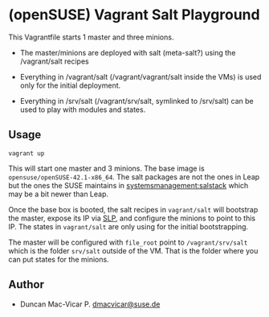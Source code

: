 # (openSUSE) Vagrant Salt Playground

This Vagrantfile starts 1 master and three minions.

* The master/minions are deployed with salt (meta-salt?)
  using the /vagrant/salt recipes

* Everything in /vagrant/salt (/vagrant/vagrant/salt inside the
  VMs) is used only for the initial deployment.

* Everything in /srv/salt (/vagrant/srv/salt, symlinked to /srv/salt)
  can be used to play with modules and states.

## Usage

```console
vagrant up
```

This will start one master and 3 minions. The base image is `opensuse/openSUSE-42.1-x86_64`.
The salt packages are not the ones in Leap but the ones the SUSE maintains in
[systemsmanagement:salstack](https://build.opensuse.org/project/show/systemsmanagement:saltstack) which may be a bit newer than Leap.

Once the base box is booted, the salt recipes in `vagrant/salt` will bootstrap the master, expose its IP via [SLP](https://en.wikipedia.org/wiki/Service_Location_Protocol), and configure the minions to point to this IP. The states in `vagrant/salt` are only using for the initial bootstrapping.

The master will be configured with `file_root` point to `/vagrant/srv/salt` which is the folder `srv/salt` outside of the VM. That is the folder where you can put states for the minions.

## Author

* Duncan Mac-Vicar P. <dmacvicar@suse.de>

